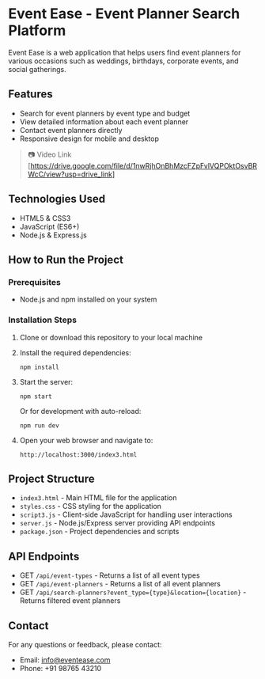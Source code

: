 # Event Ease - Event Planner Search Platform

Event Ease is a web application that helps users find event planners for various occasions such as weddings, birthdays, corporate events, and social gatherings.

## Features

- Search for event planners by event type and budget
- View detailed information about each event planner
- Contact event planners directly
- Responsive design for mobile and desktop
>📷 Video Link [https://drive.google.com/file/d/1nwRjhOnBhMzcFZpFvlVQPOktOsvBRWcC/view?usp=drive_link]

## Technologies Used

- HTML5 & CSS3
- JavaScript (ES6+)
- Node.js & Express.js

## How to Run the Project

### Prerequisites

- Node.js and npm installed on your system

### Installation Steps

1. Clone or download this repository to your local machine

2. Install the required dependencies:
   ```
   npm install
   ```

3. Start the server:
   ```
   npm start
   ```
   Or for development with auto-reload:
   ```
   npm run dev
   ```

4. Open your web browser and navigate to:
   ```
   http://localhost:3000/index3.html
   ```

## Project Structure

- `index3.html` - Main HTML file for the application
- `styles.css` - CSS styling for the application
- `script3.js` - Client-side JavaScript for handling user interactions
- `server.js` - Node.js/Express server providing API endpoints
- `package.json` - Project dependencies and scripts

## API Endpoints

- GET `/api/event-types` - Returns a list of all event types
- GET `/api/event-planners` - Returns a list of all event planners
- GET `/api/search-planners?event_type={type}&location={location}` - Returns filtered event planners

## Contact

For any questions or feedback, please contact:
- Email: info@eventease.com
- Phone: +91 98765 43210 

